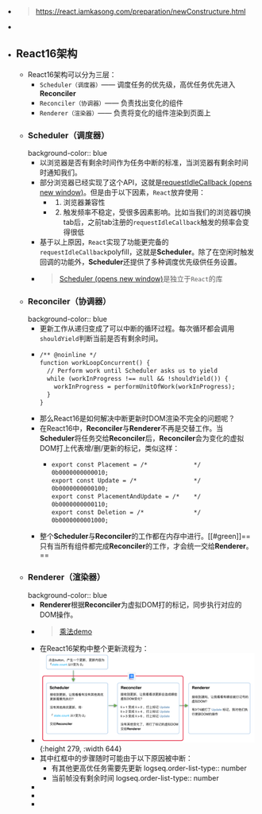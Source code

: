 - > https://react.iamkasong.com/preparation/newConstructure.html
-
- ## React16架构
	- React16架构可以分为三层：
		- `Scheduler（调度器）`—— 调度任务的优先级，高优任务优先进入**Reconciler**
		- `Reconciler（协调器）`—— 负责找出变化的组件
		- `Renderer（渲染器）`—— 负责将变化的组件渲染到页面上
	- ### Scheduler（调度器）
	  background-color:: blue
		- 以浏览器是否有剩余时间作为任务中断的标准，当浏览器有剩余时间时通知我们。
		- 部分浏览器已经实现了这个API，这就是[requestIdleCallback (opens new window)](https://developer.mozilla.org/zh-CN/docs/Web/API/Window/requestIdleCallback)。但是由于以下因素，`React`放弃使用：
			- 1. 浏览器兼容性
			- 2. 触发频率不稳定，受很多因素影响。比如当我们的浏览器切换tab后，之前tab注册的`requestIdleCallback`触发的频率会变得很低
		- 基于以上原因，`React`实现了功能更完备的`requestIdleCallback`polyfill，这就是**Scheduler**。除了在空闲时触发回调的功能外，**Scheduler**还提供了多种调度优先级供任务设置。
		- > [Scheduler (opens new window)](https://github.com/facebook/react/blob/1fb18e22ae66fdb1dc127347e169e73948778e5a/packages/scheduler/README.md)是独立于`React`的库
	- ### Reconciler（协调器）
	  background-color:: blue
		- 更新工作从递归变成了可以中断的循环过程。每次循环都会调用`shouldYield`判断当前是否有剩余时间。
		- ```
		  /** @noinline */
		  function workLoopConcurrent() {
		    // Perform work until Scheduler asks us to yield
		    while (workInProgress !== null && !shouldYield()) {
		      workInProgress = performUnitOfWork(workInProgress);
		    }
		  }
		  ```
		- 那么React16是如何解决中断更新时DOM渲染不完全的问题呢？
		- 在React16中，**Reconciler**与**Renderer**不再是交替工作。当**Scheduler**将任务交给**Reconciler**后，**Reconciler**会为变化的虚拟DOM打上代表增/删/更新的标记，类似这样：
			- ```
			  export const Placement = /*             */ 0b0000000000010;
			  export const Update = /*                */ 0b0000000000100;
			  export const PlacementAndUpdate = /*    */ 0b0000000000110;
			  export const Deletion = /*              */ 0b0000000001000;
			  ```
		- 整个**Scheduler**与**Reconciler**的工作都在内存中进行。[[#green]]==只有当所有组件都完成**Reconciler**的工作，才会统一交给**Renderer**。==
	- ### Renderer（渲染器）
	  background-color:: blue
		- **Renderer**根据**Reconciler**为虚拟DOM打的标记，同步执行对应的DOM操作。
		- > [乘法demo](https://codesandbox.io/s/fervent-sutherland-pf7sg?file=/src/App.js)
		- 在React16架构中整个更新流程为：
		- ![image.png](../assets/image_1685544210209_0.png){:height 279, :width 644}
		- 其中红框中的步骤随时可能由于以下原因被中断：
			- 有其他更高优任务需要先更新
			  logseq.order-list-type:: number
			- 当前帧没有剩余时间
			  logseq.order-list-type:: number
		-
		-
		-